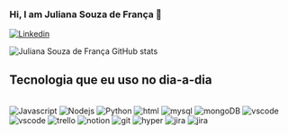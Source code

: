 ### Hi, I am Juliana Souza de França 👋

[![Linkedin](https://img.shields.io/badge/LinkedIn-0077B5?style=for-the-badge&logo=linkedin&logoColor=white)](https://www.linkedin.com/in/julianasouzafranca)

![Juliana Souza de França GitHub stats](https://github-readme-stats.vercel.app/api?username=juliana-souza-franca&show_icons=true&theme=radical)

## Tecnologia que eu uso no dia-a-dia

<div style="display: inline block"><br/>
<img aling="center" alt= "Javascript"  src="https://img.shields.io/badge/JavaScript-323330?style=for-the-badge&logo=javascript&logoColor=F7DF1E" /> 
<img aling="center" alt= "Nodejs"  src="https://img.shields.io/badge/Node.js-43853D?style=for-the-badge&logo=node.js&logoColor=white" />
<img aling="center" alt= "Python"  src="https://img.shields.io/badge/Python-3776AB?style=for-the-badge&logo=python&logoColor=white" />
<img aling="center" alt= "html"  src="https://img.shields.io/badge/HTML-239120?style=for-the-badge&logo=html5&logoColor=white" />
<img aling="center" alt= "mysql"  src="https://img.shields.io/badge/MySQL-00000F?style=for-the-badge&logo=mysql&logoColor=white" />
<img aling="center" alt= "mongoDB"  src="https://img.shields.io/badge/MongoDB-4EA94B?style=for-the-badge&logo=mongodb&logoColor=whit" />
<img aling="center" alt= "vscode"  src="https://img.shields.io/badge/Visual_Studio_Code-0078D4?style=for-the-badge&logo=visual%20studio%20code&logoColor=whit" />
<img aling="center" alt= "vscode"  src="https://img.shields.io/badge/IntelliJ_IDEA-000000.svg?style=for-the-badge&logo=intellij-idea&logoColor=white" />
<img aling="center" alt= "trello"  src="https://img.shields.io/badge/Trello-0052CC?style=for-the-badge&logo=trello&logoColor=white" />
<img aling="center" alt= "notion"  src=" https://img.shields.io/badge/Notion-000000?style=for-the-badge&logo=notion&logoColor=white" />
<img aling="center" alt= "git"  src="https://img.shields.io/badge/GIT-E44C30?style=for-the-badge&logo=git&logoColor=white" />
<img aling="center" alt= "hyper"  src="https://img.shields.io/badge/Hyper-000000?style=for-the-badge&logo=hyper&logoColor=white" />
<img aling="center" alt= "jira"  src="https://img.shields.io/badge/Jira-0052CC?style=for-the-badge&logo=Jira&logoColor=white" />

<img aling="center" alt= "jira"  src="https://github-readme-stats.vercel.app/api/top-langs/?username=juliana-souza-franca&theme=blue-green" />

</div>


       


